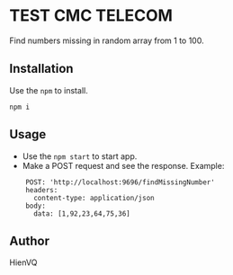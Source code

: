 # TEST CMC TELECOM

Find numbers missing in random array from 1 to 100.
## Installation

Use the ```npm``` to install.

```
npm i
```

## Usage

- Use the ```npm start``` to start app.
- Make a POST request and see the response. Example:
``` 
    POST: 'http://localhost:9696/findMissingNumber'
    headers:
      content-type: application/json
    body:
      data: [1,92,23,64,75,36]
```
## Author
HienVQ
